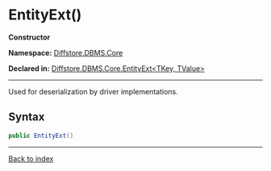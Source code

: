 # EntityExt()

**Constructor**

**Namespace:** [Diffstore.DBMS.Core](Diffstore.DBMS.Core.md)

**Declared in:** [Diffstore.DBMS.Core.EntityExt&lt;TKey, TValue&gt;](Diffstore.DBMS.Core.EntityExt{TKey,TValue}.md)

------



Used for deserialization by driver implementations.


## Syntax

```csharp
public EntityExt()
```

------

[Back to index](index.md)